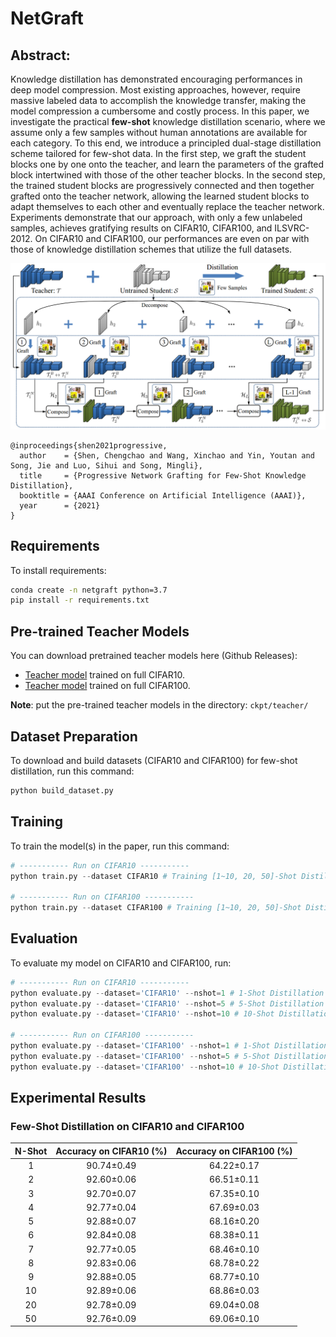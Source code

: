 # NetGraft

## Abstract: 

Knowledge distillation has demonstrated encouraging performances in deep model compression. Most existing approaches, however, require massive labeled data to accomplish the knowledge transfer,  making the model compression a cumbersome and costly process. In this paper, we investigate the practical **few-shot** knowledge distillation scenario, where we assume only a few samples without human annotations are available for each category. To this end, we introduce a principled dual-stage distillation scheme tailored for few-shot data. In the first step, we graft the student blocks one by one onto the teacher, and learn the parameters of the grafted block intertwined with those of the other teacher blocks. In the second step, the trained student blocks are progressively connected and then together grafted onto the teacher network, allowing the learned student blocks to adapt themselves to each other and eventually replace the teacher network. Experiments demonstrate that our approach, with only a few unlabeled samples, achieves gratifying results on CIFAR10, CIFAR100, and ILSVRC-2012. On CIFAR10 and CIFAR100, our performances are even on par with those of knowledge distillation schemes that utilize the full datasets. 



![](images/framework.png)



```
@inproceedings{shen2021progressive,
  author    = {Shen, Chengchao and Wang, Xinchao and Yin, Youtan and Song, Jie and Luo, Sihui and Song, Mingli},
  title     = {Progressive Network Grafting for Few-Shot Knowledge Distillation},
  booktitle = {AAAI Conference on Artificial Intelligence (AAAI)},
  year      = {2021}
}
```



## Requirements

To install requirements:

```bash
conda create -n netgraft python=3.7
pip install -r requirements.txt
```



## Pre-trained Teacher Models

You can download pretrained teacher models here (Github Releases):

- [Teacher model](https://github.com/sccbhxc/NetGraft/releases/download/v1.0/vgg16-blockwise-cifar10.pth) trained on full CIFAR10. 
- [Teacher model](https://github.com/sccbhxc/NetGraft/releases/download/v1.0/vgg16-blockwise-cifar100.pth) trained on full CIFAR100. 

**Note**: put the pre-trained teacher models in the directory: `ckpt/teacher/`



## Dataset Preparation

To download and build datasets (CIFAR10 and CIFAR100) for few-shot distillation, run this command:

```python
python build_dataset.py
```



## Training

To train the model(s) in the paper, run this command:

```python
# ----------- Run on CIFAR10 -----------
python train.py --dataset CIFAR10 # Training [1~10, 20, 50]-Shot Distillation 

# ----------- Run on CIFAR100 -----------
python train.py --dataset CIFAR100 # Training [1~10, 20, 50]-Shot Distillation 
```



## Evaluation

To evaluate my model on CIFAR10 and CIFAR100, run:

```python
# ----------- Run on CIFAR10 -----------
python evaluate.py --dataset='CIFAR10' --nshot=1 # 1-Shot Distillation
python evaluate.py --dataset='CIFAR10' --nshot=5 # 5-Shot Distillation
python evaluate.py --dataset='CIFAR10' --nshot=10 # 10-Shot Distillation

# ----------- Run on CIFAR100 -----------
python evaluate.py --dataset='CIFAR100' --nshot=1 # 1-Shot Distillation
python evaluate.py --dataset='CIFAR100' --nshot=5 # 5-Shot Distillation
python evaluate.py --dataset='CIFAR100' --nshot=10 # 10-Shot Distillation
```



## Experimental Results

### Few-Shot Distillation on CIFAR10 and CIFAR100

| N-Shot | Accuracy on CIFAR10 (%) | Accuracy on CIFAR100 (%) |
| :----: | :---------------------: | :----------------------: |
|   1    |     90.74$\pm$0.49      |      64.22$\pm$0.17      |
|   2    |     92.60$\pm$0.06      |      66.51$\pm$0.11      |
|   3    |     92.70$\pm$0.07      |      67.35$\pm$0.10      |
|   4    |     92.77$\pm$0.04      |      67.69$\pm$0.03      |
|   5    |     92.88$\pm$0.07      |      68.16$\pm$0.20      |
|   6    |     92.84$\pm$0.08      |      68.38$\pm$0.11      |
|   7    |     92.77$\pm$0.05      |      68.46$\pm$0.10      |
|   8    |     92.83$\pm$0.06      |      68.78$\pm$0.22      |
|   9    |     92.88$\pm$0.05      |      68.77$\pm$0.10      |
|   10   |     92.89$\pm$0.06      |      68.86$\pm$0.03      |
|   20   |     92.78$\pm$0.09      |      69.04$\pm$0.08      |
|   50   |     92.76$\pm$0.09      |      69.06$\pm$0.10      |

